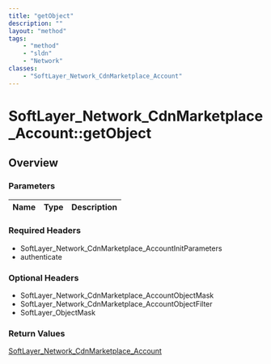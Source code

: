 ```yaml
---
title: "getObject"
description: ""
layout: "method"
tags:
    - "method"
    - "sldn"
    - "Network"
classes:
    - "SoftLayer_Network_CdnMarketplace_Account"
---
```

# SoftLayer_Network_CdnMarketplace_Account::getObject
## Overview 


### Parameters 
|Name | Type | Description |
| --- | --- | --- |


### Required Headers
* SoftLayer_Network_CdnMarketplace_AccountInitParameters
* authenticate

### Optional Headers
* SoftLayer_Network_CdnMarketplace_AccountObjectMask
* SoftLayer_Network_CdnMarketplace_AccountObjectFilter
* SoftLayer_ObjectMask

### Return Values
<a href='/reference/datatypes/SoftLayer_Network_CdnMarketplace_Account'>SoftLayer_Network_CdnMarketplace_Account </a>

